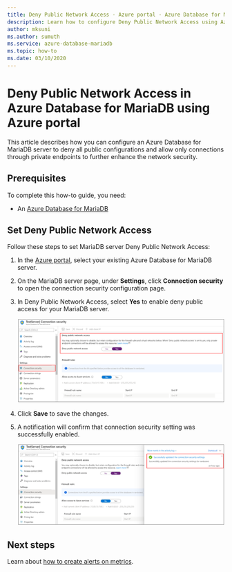 ```yaml
---
title: Deny Public Network Access - Azure portal - Azure Database for MariaDB
description: Learn how to configure Deny Public Network Access using Azure portal for your Azure Database for MariaDB 
author: mksuni
ms.author: sumuth
ms.service: azure-database-mariadb
ms.topic: how-to
ms.date: 03/10/2020
---
```


# Deny Public Network Access in Azure Database for MariaDB using Azure portal

This article describes how you can configure an Azure Database for MariaDB server to deny all public configurations and allow only connections through private endpoints to further enhance the network security.

## Prerequisites

To complete this how-to guide, you need:

* An [Azure Database for MariaDB](quickstart-create-MariaDB-server-database-using-azure-portal.md)

## Set Deny Public Network Access

Follow these steps to set MariaDB server Deny Public Network Access:

1. In the [Azure portal](https://portal.azure.com/), select your existing Azure Database for MariaDB server.

1. On the MariaDB server page, under **Settings**, click **Connection security** to open the connection security configuration page.

1. In Deny Public Network Access, select **Yes** to enable deny public access for your MariaDB server.

    ![Azure Database for MariaDB Deny network access](./media/howto-deny-public-network-access/deny-public-network-access.PNG)

1. Click **Save** to save the changes.

1. A notification will confirm that connection security setting was successfully enabled.

    ![Azure Database for MariaDB Deny network access success](./media/howto-deny-public-network-access/deny-public-network-access-success.png)

## Next steps

Learn about [how to create alerts on metrics](howto-alert-metric.md).